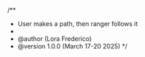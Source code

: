 /**
 * User makes a path, then ranger follows it
 *
 * @author (Lora Frederico)
 * @version 1.0.0 (March 17-20 2025)
 */
